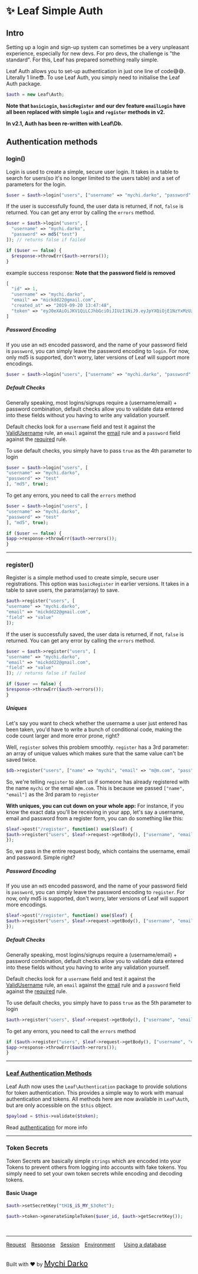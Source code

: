 # ✨ Leaf Simple Auth

## Intro

Setting up a login and sign-up system can sometimes be a very unpleasant experience, especially for new devs. For pro devs, the challenge is "the standard". For this, Leaf has prepared something really simple.

Leaf Auth allows you to set-up authentication in just one line of code😅😅. Literally 1 line😎. To use Leaf Auth, you simply need to initialise the Leaf Auth package.

```php
$auth = new Leaf\Auth;
```

**Note that `basicLogin`, `basicRegister` and our dev feature `emailLogin` have all been replaced with  simple `login` and `register` methods in v2.**

**In v2.1, Auth has been re-written with Leaf\Db.**

## Authentication methods

### login()

Login is used to create a simple, secure user login. It takes in a table to search for users(so it's no longer limited to the users table) and a set of parameters for the login.

```php
$user = $auth->login("users", ["username" => "mychi.darko", "password" => md5("test")]);
```

If the user is successfully found, the user data is returned, if not, `false` is returned. You can get any error by calling the `errors` method.

```php
$user = $auth->login("users", [
  "username" => "mychi.darko",
  "password" => md5("test")
]); // returns false if failed

if ($user == false) {
  $response->throwErr($auth->errors());
}
```

example success response:
**Note that the password field is removed**

```php
[
  "id" => 1,
  "username" => "mychi.darko",
  "email" => "mickdd22@gmail.com",
  "created_at" => "2019-09-20 13:47:48",
  "token" => "eyJ0eXAiOiJKV1QiLCJhbGciOiJIUzI1NiJ9.eyJpYXQiOjE1NzYxMzUzMjgsImlzcyI6ImxvY2FsaG9zdCIsImV4cCI6MTU3NjEzNjIyOCwidXNlcklkIjoxfQ.7FODXGGJKioGQVX4ic0DJLoMIQTVUlsd4zFAJA4DAkg"
]
```

##### Password Encoding

If you use an `md5` encoded password, and the name of your password field is `password`, you can simply leave the password encoding to `login`. For now, only md5 is supported, don't worry, later versions of Leaf will support more encodings.

```php
$user = $auth->login("users", ["username" => "mychi.darko", "password" => "test"], "md5");
```

##### Default Checks

Generally speaking, most logins/signups require a (username/email) + password combination, default checks allow you to validate data entered into these fields without you having to write any validation yourself.

Default checks look for a `username` field and test it against the [ValidUsername](v/2.1/core/forms?id=validate) rule, an `email` against the [email](v/2.1/core/forms?id=validate) rule and a `password` field against the [required](v/2.1/core/forms?id=validate) rule.

To use default checks, you simply have to pass `true` as the 4th parameter to login

```php
$user = $auth->login("users", [
"username" => "mychi.darko",
"password" => "test"
], "md5", true);
```

To get any errors, you need to call the `errors` method

```php
$user = $auth->login("users", [
"username" => "mychi.darko", 
"password" => "test"
], "md5", true);

if ($user == false) {
$app->response->throwErr($auth->errors());
}
```

<hr>

### register()

Register is a simple method used to create simple, secure user registrations. This option was `basicRegister` in earlier versions. It takes in a table to save users, the params(array) to save.

```php
$auth->register("users", [
"username" => "mychi.darko",
"email" => "mickdd22@gmail.com",
"field" => "value"
]);
```

If the user is successfully saved, the user data is returned, if not, `false` is returned. You can get any error by calling the `errors` method.

```php
$user = $auth->register("users", [
"username" => "mychi.darko",
"email" => "mickdd22@gmail.com",
"field" => "value"
]); // returns false if failed

if ($user == false) {
$response->throwErr($auth->errors());
}
```

##### Uniques

Let's say you want to check whether the username a user just entered has been taken, you'd have to write a bunch of conditional code, making the code count larger and more error prone, right?

Well, `register` solves this problem smoothly. `register` has a 3rd parameter: an array of unique values which makes sure that the same value can't be saved twice.

```php
$db->register("users", ["name" => "mychi", "email" => "m@m.com", "pass" => "1234"], ["name", "email"]);
```

So, we're telling `register` to alert us if someone has already registered with the name `mychi` or the email `m@m.com`. This is because we passed `["name", "email"]` as the 3rd param to `register`

**With uniques, you can cut down on your whole app:**
For instance, if you know the exact data you'll be receiving in your app, let's say a username, email and password from a register form, you can do something like this:

```php
$leaf->post("/register", function() use($leaf) {
$auth->register("users", $leaf->request->getBody(), ["username", "email"]);
});
```

So, we pass in the entire request body, which contains the username, email and password. Simple right?

##### Password Encoding

If you use an `md5` encoded password, and the name of your password field is `password`, you can simply leave the password encoding to `register`. For now, only md5 is supported, don't worry, later versions of Leaf will support more encodings.

```php
$leaf->post("/register", function() use($leaf) {
$auth->register("users", $leaf->request->getBody(), ["username", "email"], "md5");
});
```

##### Default Checks

Generally speaking, most logins/signups require a (username/email) + password combination, default checks allow you to validate data entered into these fields without you having to write any validation yourself.

Default checks look for a `username` field and test it against the [ValidUsername](v/2.1/core/forms?id=validate) rule, an `email` against the [email](v/2.1/core/forms?id=validate) rule and a `password` field against the [required](v/2.1/core/forms?id=validate) rule.

To use default checks, you simply have to pass `true` as the 5th parameter to login

```php
$auth->register("users", $leaf->request->getBody(), ["username", "email"], "md5", true);
```

To get any errors, you need to call the `errors` method

```php
if ($auth->register("users", $leaf->request->getBody(), ["username", "email"], "md5", true) == false) {
$app->response->throwErr($auth->errors());
}
```

<hr>

### [Leaf Authentication Methods](v/2.1/core/authentication)

Leaf Auth now uses the `Leaf\Authentication` package to provide solutions for token authentication. This provides a simple way to work with manual authentication and tokens. All methods here are now available in `Leaf\Auth`, but are only accessible on the `$this` object.

```php
$payload = $this->validate($token);
```

Read [authentication](v/2.1/core/authentication) for more info

<hr>

### Token Secrets

Token Secrets are basically simple `strings` which are encoded into your Tokens to prevent others from logging into accounts with fake tokens. You simply need to set your own token secrets while encoding and decoding tokens.

#### Basic Usage

```php
$auth->setSecretKey("tH1$_iS_MY_$3¢Ret");

$auth->token->generateSimpleToken($user_id, $auth->getSecretKey());
```

<br>
<hr>

<a href="#/v/2.1/http/request" style="margin: 0px">Request</a>
<a href="#/v/2.1/http/response" style="margin: 0px 10px;">Response</a>
<a href="#/v/2.1/http/session" style="margin: 0px; 10px;">Session</a>
<a href="#/v/2.1/environment" style="margin: 0px 10px;">Environment</a>
<a href="#/v/2.1/database" style="margin: 0px 10px;">Using a database</a>

<br>
Built with ❤ by <a href="https://mychi.netlify.com" style="font-size: 20px; color: #111;" target="_blank">Mychi Darko</a>
